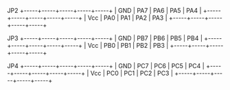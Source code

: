 
JP2
+-----+-----+-----+-----+-----+
| GND | PA7 | PA6 | PA5 | PA4 |
+-----+-----+-----+-----+-----+
| Vcc | PA0 | PA1 | PA2 | PA3 |
+-----+-----+-----+-----+-----+

JP3
+-----+-----+-----+-----+-----+
| GND | PB7 | PB6 | PB5 | PB4 |
+-----+-----+-----+-----+-----+
| Vcc | PB0 | PB1 | PB2 | PB3 |
+-----+-----+-----+-----+-----+

JP4
+-----+-----+-----+-----+-----+
| GND | PC7 | PC6 | PC5 | PC4 |
+-----+-----+-----+-----+-----+
| Vcc | PC0 | PC1 | PC2 | PC3 |
+-----+-----+-----+-----+-----+

